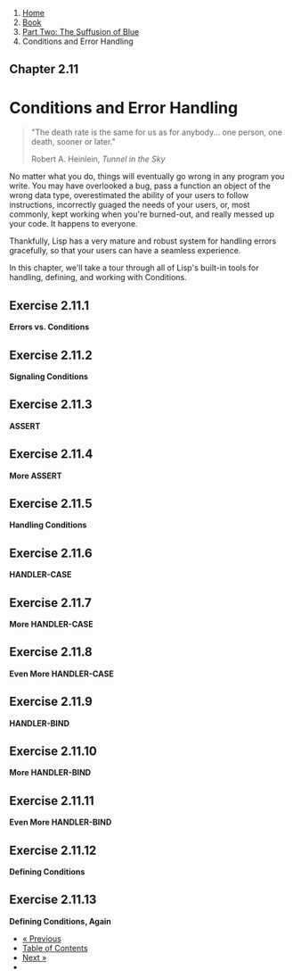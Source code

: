<ol class="breadcrumb">
  <li><a href="/">Home</a></li>
  <li><a href="/book/">Book</a></li>
  <li><a href="/book/2-0-0-overview/">Part Two: The Suffusion of Blue</a></li>
  <li class="active">Conditions and Error Handling</li>
</ol>

## Chapter 2.11

# Conditions and Error Handling

> "The death rate is the same for us as for anybody... one person, one death, sooner or later."
> <footer>Robert A. Heinlein, <em>Tunnel in the Sky</em></footer>

No matter what you do, things will eventually go wrong in any program you write.  You may have overlooked a bug, pass a function an object of the wrong data type, overestimated the ability of your users to follow instructions, incorrectly guaged the needs of your users, or, most commonly, kept working when you're burned-out, and really messed up your code.  It happens to everyone.

Thankfully, Lisp has a very mature and robust system for handling errors gracefully, so that your users can have a seamless experience.

In this chapter, we'll take a tour through all of Lisp's built-in tools for handling, defining, and working with Conditions.

## Exercise 2.11.1

**Errors vs. Conditions**

## Exercise 2.11.2

**Signaling Conditions**

## Exercise 2.11.3

**ASSERT**

## Exercise 2.11.4

**More ASSERT**

## Exercise 2.11.5

**Handling Conditions**

## Exercise 2.11.6

**HANDLER-CASE**

## Exercise 2.11.7

**More HANDLER-CASE**

## Exercise 2.11.8

**Even More HANDLER-CASE**

## Exercise 2.11.9

**HANDLER-BIND**

## Exercise 2.11.10

**More HANDLER-BIND**

## Exercise 2.11.11

**Even More HANDLER-BIND**

## Exercise 2.11.12

**Defining Conditions**

## Exercise 2.11.13

**Defining Conditions, Again**

<ul class="pager">
  <li class="previous"><a href="/book/2-10-0-improved-text-adventure-engine/">&laquo; Previous</a></li>
  <li><a href="/book/">Table of Contents</a></li>
  <li class="next"><a href="/book/2-12-0-2d-game/">Next &raquo;</a><li>
</ul>

